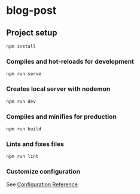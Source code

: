 # blog-post

## Project setup
```
npm install
```

### Compiles and hot-reloads for development
```
npm run serve
```
### Creates local server with nodemon
```
npm run dev
```
### Compiles and minifies for production
```
npm run build
```

### Lints and fixes files
```
npm run lint
```

### Customize configuration
See [Configuration Reference](https://cli.vuejs.org/config/).
